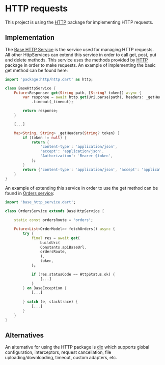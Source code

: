 # HTTP requests

This project is using the [HTTP](https://pub.dev/packages/http) package for implementing HTTP requests.

## Implementation

The [Base HTTP Service](https://gitlab.netrom.live/netrom/flutter/rnd/-/blob/main/Boilerplate/lib/core/services/base_http_service.dart) is the service used for managing HTTP requests. All other HttpServices can extend this service in order to call get, post, put and delete methods. This service uses the methods provided by [HTTP](https://pub.dev/packages/http) package in order to make requests. An example of implementing the basic get method can be found here:

```dart
import 'package:http/http.dart' as http;

class BaseHttpService {
    Future<Response> get(String path, [String? token]) async {
        var response = await http.get(Uri.parse(path), headers: _getHeaders(token))
            .timeout(_timeout);

        return response;
    }

    [...]

    Map<String, String> _getHeaders(String? token) {
        if (token != null) {
            return {
                'content-type': 'application/json',
                'accept': 'application/json',
                'Authorization': 'Bearer $token',
            };
        }
        return {'content-type': 'application/json', 'accept': 'application/json'};
    }
}
```

An example of extending this service in order to use the get method can be found in [Orders service](https://gitlab.netrom.live/netrom/flutter/rnd/-/blob/main/Boilerplate/lib/core/services/orders_service.dart):

```dart
import 'base_http_service.dart';

class OrdersService extends BaseHttpService {

    static const ordersRoute = 'orders';

    Future<List<OrderModel>> fetchOrders() async {
        try {
            final res = await get(
                buildUri(
                Constants.apiBaseUrl,
                ordersRoute,
                ),
                token,
            );

            if (res.statusCode == HttpStatus.ok) {
                [...]
            }
        } on BaseException {
            [...]
            
        } catch (e, stacktrace) {
            [...]
        }
    }
}
```

## Alternatives

An alternative for using the HTTP package is [dio](https://pub.dev/packages/dio) which supports global configuration, interceptors, request cancellation, file uploading/downloading, timeout, custom adapters, etc.
